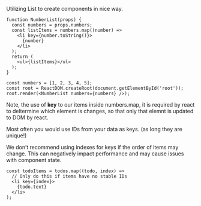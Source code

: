 
Utilizing List to create components in nice way.
```
function NumberList(props) {
  const numbers = props.numbers;
  const listItems = numbers.map((number) =>
    <li key={number.toString()}>
      {number}
    </li>
  );
  return (
    <ul>{listItems}</ul>
  );
}

const numbers = [1, 2, 3, 4, 5];
const root = ReactDOM.createRoot(document.getElementById('root'));
root.render(<NumberList numbers={numbers} />);
```

Note, the use of **key** to our items inside numbers.map, it is required by react to deltermine which element is changes, so that only that elemnt is updated to DOM by react.

Most often you would use IDs from your data as keys. (as long they are unique!)

We don’t recommend using indexes for keys if the order of items may change. This can negatively impact performance and may cause issues with component state.
```
const todoItems = todos.map((todo, index) =>
  // Only do this if items have no stable IDs
  <li key={index}>
    {todo.text}
  </li>
);
```
